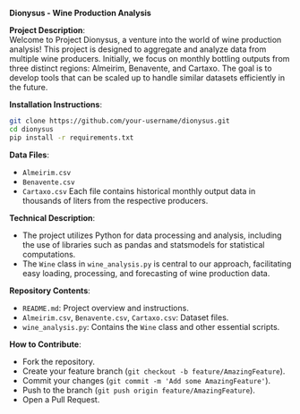 **Dionysus - Wine Production Analysis** 

**Project Description**:  
Welcome to Project Dionysus, a venture into the world of wine production analysis! This project is designed to aggregate and analyze data from multiple wine producers. Initially, we focus on monthly bottling outputs from three distinct regions: Almeirim, Benavente, and Cartaxo. The goal is to develop tools that can be scaled up to handle similar datasets efficiently in the future.

**Installation Instructions**:
```bash
git clone https://github.com/your-username/dionysus.git
cd dionysus
pip install -r requirements.txt
```

**Data Files**:
- `Almeirim.csv`
- `Benavente.csv`
- `Cartaxo.csv`
Each file contains historical monthly output data in thousands of liters from the respective producers.

**Technical Description**:
- The project utilizes Python for data processing and analysis, including the use of libraries such as pandas and statsmodels for statistical computations.
- The `Wine` class in `wine_analysis.py` is central to our approach, facilitating easy loading, processing, and forecasting of wine production data.

**Repository Contents**:
- `README.md`: Project overview and instructions.
- `Almeirim.csv`, `Benavente.csv`, `Cartaxo.csv`: Dataset files.
- `wine_analysis.py`: Contains the `Wine` class and other essential scripts.

**How to Contribute**:
- Fork the repository.
- Create your feature branch (`git checkout -b feature/AmazingFeature`).
- Commit your changes (`git commit -m 'Add some AmazingFeature'`).
- Push to the branch (`git push origin feature/AmazingFeature`).
- Open a Pull Request.
